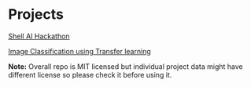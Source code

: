 # Projects
[Shell AI Hackathon](https://github.com/dd-open-source/ml-projects/blob/main/shell-ai-hackathon-weather-data)

[Image Classification using Transfer learning](https://github.com/dd-open-source/ml-projects/tree/main/transfer_learning)

**Note:** Overall repo is MIT licensed but individual project data might have different license so please check it before using it.

